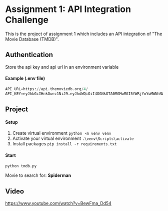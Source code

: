 # Assignment 1: API Integration Challenge

This is the project of assignment 1 which includes an API integration of "The Movie Database (TMDB)".

## Authentication

Store the api key and api url in an environment variable

#### Example (.env file)

```python
API_URL=https://api.themoviedb.org/4/
API_KEY=eyJhbGcIHnkOuez1NiJ9.eyJhdWQiOiI4OGNkOTA0MGMwMGI5YWRjYmYwMWNhNWViMWVkNmIwZSIsInN1YiI6IjVmN2MxZmYxMzQyOWZmMDAzN2JlODMzNyIsInNjb3BlcyI6WyJhcGlfcmVhZCJdLCJ2ZXJzaW9uIjoxfQ.PGxC-JMOrCDB4oFXUhVYX7lMOBXwY15Neuxn16gW1SM
```

## Project

#### Setup

1. Create virtual environment `python -m venv venv`
2. Activate your virtual environment `.\venv\Scripts\activate`
3. Install packages `pip install -r requirements.txt`

#### Start

```python
python tmdb.py
```

Movie to search for: **Spiderman**

## Video

https://www.youtube.com/watch?v=BewFma_Dd54
